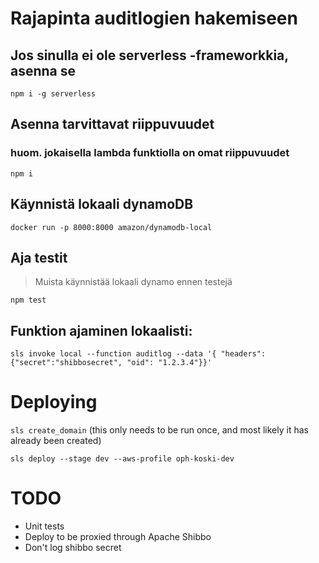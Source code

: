 # Rajapinta auditlogien hakemiseen

## Jos sinulla ei ole serverless -frameworkkia, asenna se
`npm i -g serverless`

## Asenna tarvittavat riippuvuudet
### huom. jokaisella lambda funktiolla on omat riippuvuudet
`npm i`

## Käynnistä lokaali dynamoDB
`docker run -p 8000:8000 amazon/dynamodb-local`

## Aja testit
> Muista käynnistää lokaali dynamo ennen testejä

`npm test`

## Funktion ajaminen lokaalisti:

`sls invoke local --function auditlog --data '{ "headers": {"secret":"shibbosecret", "oid": "1.2.3.4"}}'`

# Deploying

`sls create_domain` (this only needs to be run once, and most likely it has already been created)

`sls deploy --stage dev --aws-profile oph-koski-dev`

# TODO

   * Unit tests
   * Deploy to be proxied through Apache Shibbo
   * Don't log shibbo secret
